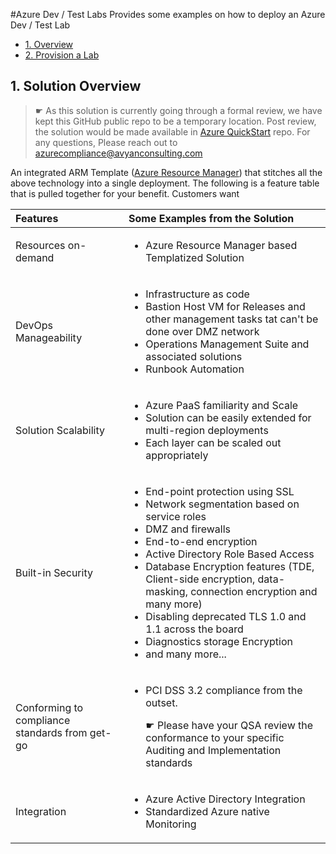 #Azure Dev / Test Labs
Provides some examples on how to deploy an Azure Dev / Test Lab

<ul>
<li><a href="#1-overview">1. Overview</a></li>
<li><a href="#2-provision-lab">2. Provision a Lab</a></li>
</ul>


<h2><a id="content-overview" class="anchor" href="#1-overview" aria-hidden="true"></a>1. Solution Overview</h2>

<blockquote>
<p>☛ As this solution is currently going through a formal review, we have kept this GitHub public repo  to be a temporary location. Post review, the solution would be made available in <a href="https://azure.microsoft.com/en-us/resources/templates/">Azure QuickStart</a> repo. For any questions, Please reach out to <a href="mailto:azurecompliance@avyanconsulting.com"></a><a href="mailto:azurecompliance@avyanconsulting.com">azurecompliance@avyanconsulting.com</a></p>
</blockquote>

<p>An integrated ARM Template (<a href="https://azure.microsoft.com/en-us/documentation/articles/resource-group-overview/">Azure Resource Manager</a>) that stitches all the above technology into a single deployment. The following is a feature table that is pulled together for your benefit.
Customers want</p>

<table><thead>
<tr>
<th align="left">Features</th>
<th align="left">Some Examples from the Solution</th>
</tr>
</thead><tbody>
<tr>
<td align="left">Resources on-demand</td>
<td align="left"><ul> <li> Azure Resource Manager based Templatized Solution  </li> </ul></td>
</tr>
<tr>
<td align="left">DevOps Manageability</td>
<td align="left"><ul> <li> Infrastructure as code </li>  <li> Bastion Host VM for Releases and other management tasks tat can't be done over DMZ network </li> <li> Operations Management Suite and associated solutions</li>  <li>Runbook Automation </li></ul></td>
</tr>
<tr>
<td align="left">Solution Scalability</td>
<td align="left"><ul> <li>Azure PaaS familiarity and Scale </li> <li>Solution can be easily extended for multi-region deployments </li> <li> Each layer can be scaled out appropriately </li> </ul></td>
</tr>
<tr>
<td align="left">Built-in Security</td>
<td align="left"><ul> <li> End-point protection using SSL  </li> <li> Network segmentation based on service roles</li> <li> DMZ and firewalls </li> <li>End-to-end encryption</li> <li>Active Directory Role Based Access </li> <li>Database Encryption features (TDE, Client-side encryption, data-masking, connection encryption and many more) </li> <li>Disabling deprecated TLS 1.0 and 1.1 across the board </li> <li> Diagnostics storage Encryption </li>  <li>and many more... </li></ul></td>
</tr>
<tr>
<td align="left">Conforming to compliance standards from get-go</td>
<td align="left"><ul> <li> PCI DSS 3.2 compliance from the outset.<p> ☛ Please have your QSA review the conformance to your specific Auditing and Implementation standards </p></li> </ul></td>
</tr>
<tr>
<td align="left">Integration</td>
<td align="left"><ul> <li>Azure Active Directory Integration </li> <li>Standardized Azure native Monitoring </li>  </ul></td>
</tr>
</tbody></table>
